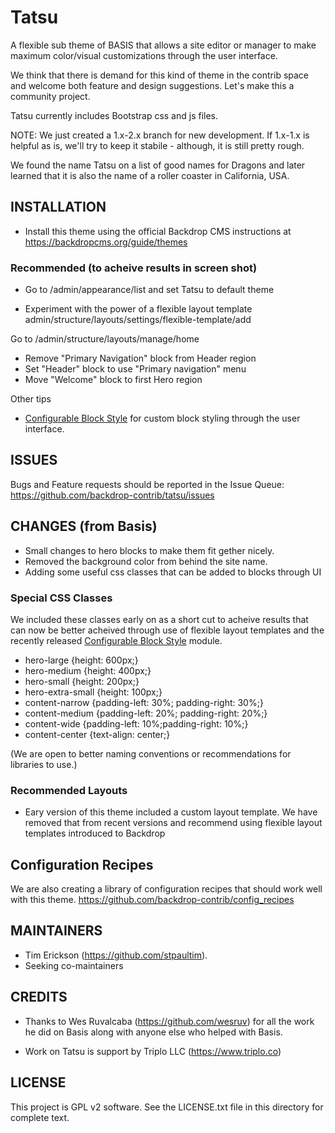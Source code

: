 # Tatsu
A flexible sub theme of BASIS that allows a site editor or manager to make
maximum color/visual customizations through the user interface. 

We think that there is demand for this kind of theme in the contrib space 
and welcome both feature and design suggestions. Let's make this a community
project. 

Tatsu currently includes Bootstrap css and js files. 

NOTE: We just created a 1.x-2.x branch for new development. If 1.x-1.x is helpful
as is, we'll try to keep it stabile - although, it is still pretty rough.

We found the name Tatsu on a list of good names for Dragons and later 
learned that it is also the name of a roller coaster in California, USA.  

## INSTALLATION

- Install this theme using the official Backdrop CMS instructions at
  https://backdropcms.org/guide/themes
  
### Recommended (to acheive results in screen shot)

- Go to /admin/appearance/list and set Tatsu to default theme

- Experiment with the power of a flexible layout template
  admin/structure/layouts/settings/flexible-template/add
  
Go to /admin/structure/layouts/manage/home  
- Remove "Primary Navigation" block from Header region
- Set "Header" block to use "Primary navigation" menu
- Move "Welcome" block to first Hero region

Other tips
- [Configurable Block Style](https://backdropcms.org/project/configurable_block_style) for custom 
  block styling through the user interface.
  
## ISSUES

Bugs and Feature requests should be reported in the Issue Queue:
https://github.com/backdrop-contrib/tatsu/issues

## CHANGES (from Basis)

* Small changes to hero blocks to make them fit gether nicely.
* Removed the background color from behind the site name.
* Adding some useful css classes that can be added to blocks through UI

### Special CSS Classes 

We included these classes early on as a short cut to acheive results 
that can now be better acheived through use of flexible layout templates 
and the recently released [Configurable Block Style](https://backdropcms.org/project/configurable_block_style) module. 

- hero-large         {height: 600px;}
- hero-medium        {height: 400px;}
- hero-small         {height: 200px;}
- hero-extra-small   {height: 100px;}
- content-narrow     {padding-left: 30%; padding-right: 30%;}
- content-medium     {padding-left: 20%; padding-right: 20%;}
- content-wide       {padding-left: 10%;padding-right: 10%;}
- content-center     {text-align: center;}

(We are open to better naming conventions or recommendations for libraries to use.)

### Recommended Layouts

- Eary version of this theme included a custom layout template. We have removed that 
  from recent versions and recommend using flexible layout templates introduced to
  Backdrop 
  
## Configuration Recipes

We are also creating a library of configuration recipes that should work well with this 
theme. https://github.com/backdrop-contrib/config_recipes

## MAINTAINERS

- Tim Erickson (https://github.com/stpaultim).
- Seeking co-maintainers

## CREDITS

- Thanks to Wes Ruvalcaba (https://github.com/wesruv) for 
  all the work he did on Basis along with anyone else who 
  helped with Basis.
  
- Work on Tatsu is support by Triplo LLC (https://www.triplo.co)

## LICENSE

This project is GPL v2 software. See the LICENSE.txt file in this directory for
complete text.
